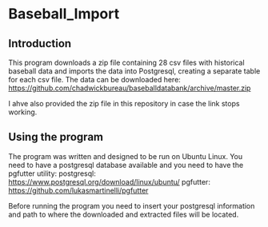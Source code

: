 # Baseball_Import

## Introduction
This program downloads a zip file containing 28 csv files with historical baseball data and imports the data into Postgresql, creating a separate table for each csv file. The data can be downloaded here: https://github.com/chadwickbureau/baseballdatabank/archive/master.zip

I ahve also provided the zip file in this repository in case the link stops working.

## Using the program
The program was written and designed to be run on Ubuntu Linux. You need to have a postgresql database available and you need to have the pgfutter utility:
postgresql: https://www.postgresql.org/download/linux/ubuntu/
pgfutter: https://github.com/lukasmartinelli/pgfutter

Before running the program you need to insert your postgresql information and path to where the downloaded and extracted files will be located.
